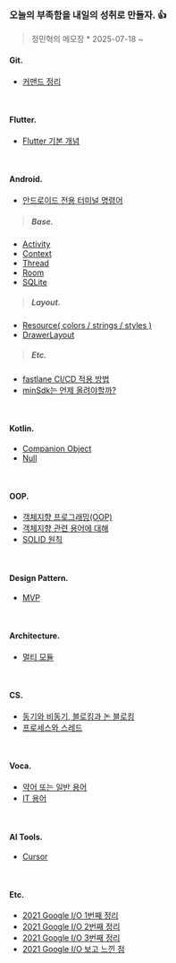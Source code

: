 ### 오늘의 부족함을 내일의 성취로 만들자. 👍
> 정민혁의 메모장 * 2025-07-18 ~

#### Git.
* [커맨드 정리](git/command.md)

<br>

#### Flutter.
* [Flutter 기본 개념](flutter/flutter.md)

<br>

#### Android.
* [안드로이드 전용 터미널 명령어](android/terminal-command.md)

> ##### Base.
* [Activity](android/base/activity.md)
* [Context](android/base/context.md)
* [Thread](android/base/thread.md)
* [Room](android/base/room.md)
* [SQLite](android/base/sqlite.md)

> ##### Layout.
* [Resource( colors / strings / styles )](android/layout/resource.md)
* [DrawerLayout](android/layout/drawerlayout.md)

> ##### Etc.
* [fastlane CI/CD 적용 방법](android/etc/fastlane.md)
* [minSdk는 언제 올려야할까?](android/etc/minsdk.md)

<br>

#### Kotlin.
* [Companion Object](kotlin/companion-object.md)
* [Null](kotlin/null.md)

<br>

#### OOP.
* [객체지향 프로그래밍(OOP)](oop/oop.md)
* [객체지향 관련 용어에 대해](oop/oop_basic_keyword.md)
* [SOLID 원칙](oop/solid.md)

<br>

#### Design Pattern.
* [MVP](design-pattern/mvp.md)

<br>

#### Architecture.
* [멀티 모듈](architecture/multi-module.md)

<br>

#### CS.
* [동기와 비동기, 블로킹과 논 블로킹](cs/synchronous_asynchronous.md)
* [프로세스와 스레드](cs/process_thread.md)

<br>

#### Voca.
* [약어 또는 일반 용어](voca/terminologies.md)
* [IT 용어](voca/it-terminologies.md)

<br>

#### AI Tools.
* [Cursor](ai-tools/cursor.md)


<br>

#### Etc.
* [2021 Google I/O 1번째 정리](etc/IO_1.md)
* [2021 Google I/O 2번째 정리](etc/IO_2.md)
* [2021 Google I/O 3번째 정리](etc/IO_3.md)
* [2021 Google I/O 보고 느낀 점](etc/IO_4.md)